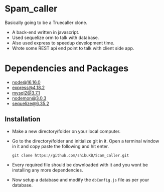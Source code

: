 # Spam_caller

Basically going to be a Truecaller clone.



 - A back-end written in javascript. 
 - Used sequelize orm to talk with database.
 - Also used express to speedup development time.
 - Wrote some REST api end point to talk with client side app.
 


# Dependencies and Packages

 - node@16.16.0
 - express@4.18.2
 - mysql2@3.7.1
 - nodemon@3.0.3
 - sequelize@6.35.2




## Installation

 - Make a new directory/folder on your local computer.
 - Go to the directory/folder and initialize git in it. Open a terminal window in it and copy paste the following and hit enter. 

    `git clone https://github.com/shibuKB/Scam_caller.git`

 

 - Every required file should be downloaded with it and you wont be installing any more dependencies.
 - Now setup a database and modify the `dbConfig.js` file as per your database.
 



